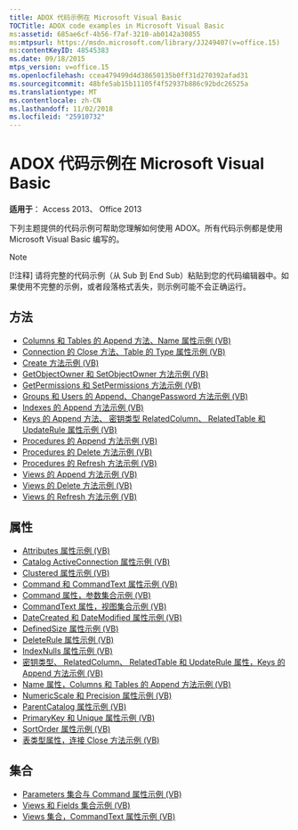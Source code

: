 ```yaml
---
title: ADOX 代码示例在 Microsoft Visual Basic
TOCTitle: ADOX code examples in Microsoft Visual Basic
ms:assetid: 685ae6cf-4b56-f7af-3210-ab0142a30855
ms:mtpsurl: https://msdn.microsoft.com/library/JJ249407(v=office.15)
ms:contentKeyID: 48545383
ms.date: 09/18/2015
mtps_version: v=office.15
ms.openlocfilehash: ccea479499d4d38650135b0ff31d270392afad31
ms.sourcegitcommit: 48bfe5ab15b11105f4f52937b886c92bdc26525a
ms.translationtype: MT
ms.contentlocale: zh-CN
ms.lasthandoff: 11/02/2018
ms.locfileid: "25910732"
---
```

# <a name="adox-code-examples-in-microsoft-visual-basic"></a>ADOX 代码示例在 Microsoft Visual Basic

**适用于**： Access 2013、 Office 2013

下列主题提供的代码示例可帮助您理解如何使用 ADOX。所有代码示例都是使用 Microsoft Visual Basic 编写的。

> [!NOTE]
> [!注释] 请将完整的代码示例（从 Sub 到 End Sub）粘贴到您的代码编辑器中。如果使用不完整的示例，或者段落格式丢失，则示例可能不会正确运行。

## <a name="methods"></a>方法

- [Columns 和 Tables 的 Append 方法、Name 属性示例 (VB)](columns-and-tables-append-methods-name-property-example-vb.md)
- [Connection 的 Close 方法、Table 的 Type 属性示例 (VB)](connection-close-method-table-type-property-example-vb.md)
- [Create 方法示例 (VB)](create-method-example-vb.md)
- [GetObjectOwner 和 SetObjectOwner 方法示例 (VB)](getobjectowner-and-setobjectowner-methods-example-vb.md)
- [GetPermissions 和 SetPermissions 方法示例 (VB)](getpermissions-and-setpermissions-methods-example-vb.md)
- [Groups 和 Users 的 Append、ChangePassword 方法示例 (VB)](groups-and-users-append-changepassword-methods-example-vb.md)
- [Indexes 的 Append 方法示例 (VB)](indexes-append-method-example-vb.md)
- [Keys 的 Append 方法、 密钥类型 RelatedColumn、 RelatedTable 和 UpdateRule 属性示例 (VB)](keys-append-method-key-type-relatedcolumn-relatedtable-and-updaterule-properties-example-vb.md)
- [Procedures 的 Append 方法示例 (VB)](procedures-append-method-example-vb.md)
- [Procedures 的 Delete 方法示例 (VB)](procedures-delete-method-example-vb.md)
- [Procedures 的 Refresh 方法示例 (VB)](procedures-refresh-method-example-vb.md)
- [Views 的 Append 方法示例 (VB)](views-append-method-example-vb.md)
- [Views 的 Delete 方法示例 (VB)](views-delete-method-example-vb.md)
- [Views 的 Refresh 方法示例 (VB)](views-refresh-method-example-vb.md)

## <a name="properties"></a>属性

- [Attributes 属性示例 (VB)](attributes-property-example-vb.md)
- [Catalog ActiveConnection 属性示例 (VB)](catalog-activeconnection-property-example-vb.md)
- [Clustered 属性示例 (VB)](clustered-property-example-vb.md)
- [Command 和 CommandText 属性示例 (VB)](command-and-commandtext-properties-example-vb.md)
- [Command 属性，参数集合示例 (VB)](parameters-collection-command-property-example-vb.md)
- [CommandText 属性，视图集合示例 (VB)](views-collection-commandtext-property-example-vb.md)
- [DateCreated 和 DateModified 属性示例 (VB)](datecreated-and-datemodified-properties-example-vb.md)
- [DefinedSize 属性示例 (VB)](definedsize-property-example-vb.md)
- [DeleteRule 属性示例 (VB)](deleterule-property-example-vb.md)
- [IndexNulls 属性示例 (VB)](indexnulls-property-example-vb.md)
- [密钥类型、 RelatedColumn、 RelatedTable 和 UpdateRule 属性，Keys 的 Append 方法示例 (VB)](keys-append-method-key-type-relatedcolumn-relatedtable-and-updaterule-properties-example-vb.md)
- [Name 属性，Columns 和 Tables 的 Append 方法示例 (VB)](columns-and-tables-append-methods-name-property-example-vb.md)
- [NumericScale 和 Precision 属性示例 (VB)](numericscale-and-precision-properties-example-vb.md)
- [ParentCatalog 属性示例 (VB)](parentcatalog-property-example-vb.md)
- [PrimaryKey 和 Unique 属性示例 (VB)](primarykey-and-unique-properties-example-vb.md)
- [SortOrder 属性示例 (VB)](sortorder-property-example-vb.md)
- [表类型属性，连接 Close 方法示例 (VB)](connection-close-method-table-type-property-example-vb.md)

## <a name="collections"></a>集合

- [Parameters 集合与 Command 属性示例 (VB)](parameters-collection-command-property-example-vb.md)
- [Views 和 Fields 集合示例 (VB)](views-and-fields-collections-example-vb.md)
- [Views 集合，CommandText 属性示例 (VB)](views-collection-commandtext-property-example-vb.md)

